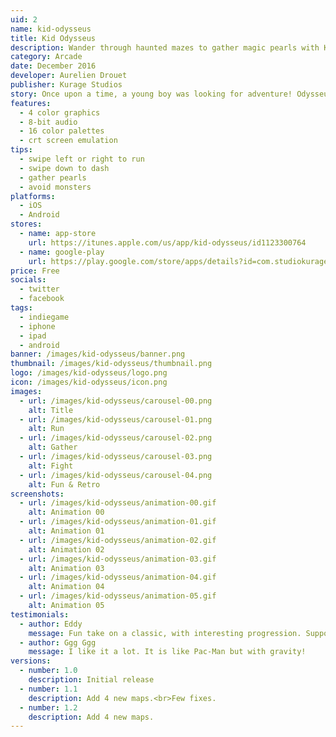 ```yaml
---
uid: 2
name: kid-odysseus
title: Kid Odysseus
description: Wander through haunted mazes to gather magic pearls with Kid Odysseus!
category: Arcade
date: December 2016
developer: Aurelien Drouet
publisher: Kurage Studios
story: Once upon a time, a young boy was looking for adventure! Odysseus loves fantasy tales. He has special interest to the legend of crystal pearls. The day of his 8 years, the young boy undertakes a long journey to find the pearls. He shall run 8 magical mazes around the kingdom. Be careful young boy, the mazes are haunted by powerful monsters!
features:
  - 4 color graphics
  - 8-bit audio
  - 16 color palettes
  - crt screen emulation
tips:
  - swipe left or right to run
  - swipe down to dash
  - gather pearls
  - avoid monsters
platforms:
  - iOS
  - Android
stores:
  - name: app-store
    url: https://itunes.apple.com/us/app/kid-odysseus/id1123300764
  - name: google-play
    url: https://play.google.com/store/apps/details?id=com.studiokurage.kid
price: Free
socials:
  - twitter
  - facebook
tags:
  - indiegame
  - iphone
  - ipad
  - android
banner: /images/kid-odysseus/banner.png
thumbnail: /images/kid-odysseus/thumbnail.png
logo: /images/kid-odysseus/logo.png
icon: /images/kid-odysseus/icon.png
images:
  - url: /images/kid-odysseus/carousel-00.png
    alt: Title
  - url: /images/kid-odysseus/carousel-01.png
    alt: Run
  - url: /images/kid-odysseus/carousel-02.png
    alt: Gather
  - url: /images/kid-odysseus/carousel-03.png
    alt: Fight
  - url: /images/kid-odysseus/carousel-04.png
    alt: Fun & Retro
screenshots:
  - url: /images/kid-odysseus/animation-00.gif
    alt: Animation 00
  - url: /images/kid-odysseus/animation-01.gif
    alt: Animation 01
  - url: /images/kid-odysseus/animation-02.gif
    alt: Animation 02
  - url: /images/kid-odysseus/animation-03.gif
    alt: Animation 03
  - url: /images/kid-odysseus/animation-04.gif
    alt: Animation 04
  - url: /images/kid-odysseus/animation-05.gif
    alt: Animation 05
testimonials:
  - author: Eddy
    message: Fun take on a classic, with interesting progression. Support is also responsive and effective. 5/5 will play again.
  - author: Ggg Ggg
    message: I like it a lot. It is like Pac-Man but with gravity!
versions:
  - number: 1.0
    description: Initial release
  - number: 1.1
    description: Add 4 new maps.<br>Few fixes.
  - number: 1.2
    description: Add 4 new maps.
---
```


